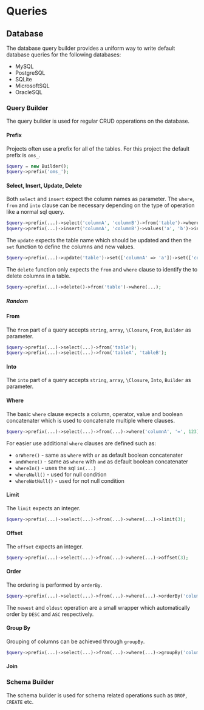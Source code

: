 # Queries

## Database

The database query builder provides a uniform way to write default database queries for the following databases:

* MySQL
* PostgreSQL
* SQLite
* MicrosoftSQL
* OracleSQL

### Query Builder

The query builder is used for regular CRUD opperations on the database.

#### Prefix

Projects often use a prefix for all of the tables. For this project the default prefix is `oms_`.

```php
$query = new Builder();
$query->prefix('oms_');
```

#### Select, Insert, Update, Delete

Both `select` and `insert` expect the column names as parameter. The `where`, `from` and `into` clause can be necessary depending on the type of operation like a normal sql query.

```php
$query->prefix(...)->select('columnA', 'columnB')->from('table')->where(...);
$query->prefix(...)->insert('columnA', 'columnB')->values('a', 'b')->into('table');
```

The `update` expects the table name which should be updated and then the `set` function to define the columns and new values.

```php
$query->prefix(...)->update('table')->set(['columnA' => 'a'])->set(['columnB' => 'b'])->where(...);
```

The `delete` function only expects the `from` and `where` clause to identify the to delete columns in a table.

```php
$query->prefix(...)->delete()->from('table')->where(...);
```

##### Random

#### From

The `from` part of a query accepts `string`, `array`, `\Closure`, `From`, `Builder` as parameter.

```php
$query->prefix(...)->select(...)->from('table');
$query->prefix(...)->select(...)->from('tableA', 'tableB');
```

#### Into

The `into` part of a query accepts `string`, `array`, `\Closure`, `Into`, `Builder` as parameter.

#### Where

The basic `where` clause expects a column, operator, value and boolean concatenater which is used to concatenate multiple where clauses.

```php
$query->prefix(...)->select(...)->from(...)->where('columnA', '=', 123)->where('columnB', '=', 'abc', 'or');
```

For easier use additional `where` clauses are defined such as:

* `orWhere()` - same as `where` with `or` as default boolean concatenater
* `andWhere()` - same as `where` with `and` as default boolean concatenater
* `whereIn()` - uses the sql `in(...)`
* `whereNull()` - used for null condition
* `whereNotNull()` - used for not null condition

#### Limit

The `limit` expects an integer.

```php
$query->prefix(...)->select(...)->from(...)->where(...)->limit(3);
```

#### Offset

The `offset` expects an integer.

```php
$query->prefix(...)->select(...)->from(...)->where(...)->offset(3);
```

#### Order

The ordering is performed by `orderBy`.

```php
$query->prefix(...)->select(...)->from(...)->where(...)->orderBy('columnA', 'DESC');
```

The `newest` and `oldest` operation are a small wrapper which automatically order by `DESC` and `ASC` respectively. 

#### Group By

Grouping of columns can be achieved through `groupBy`.

```php
$query->prefix(...)->select(...)->from(...)->where(...)->groupBy('columnA', 'columnB');
```

#### Join

### Schema Builder

The schema builder is used for schema related operations such as `DROP`, `CREATE` etc.